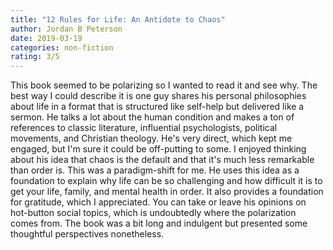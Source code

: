 ```yaml
---
title: "12 Rules for Life: An Antidote to Chaos"
author: Jordan B Peterson
date: 2019-03-19
categories: non-fiction
rating: 3/5
---
```


This book seemed to be polarizing so I wanted to read it and see why. The best way I could describe it is one guy shares his personal philosophies about life in a format that is structured like self-help but delivered like a sermon. He talks a lot about the human condition and makes a ton of references to classic literature, influential psychologists, political movements, and Christian theology. He's very direct, which kept me engaged, but I'm sure it could be off-putting to some. I enjoyed thinking about his idea that chaos is the default and that it's much less remarkable than order is. This was a paradigm-shift for me. He uses this idea as a foundation to explain why life can be so challenging and how difficult it is to get your life, family, and mental health in order. It also provides a foundation for gratitude, which I appreciated. You can take or leave his opinions on hot-button social topics, which is undoubtedly where the polarization comes from. The book was a bit long and indulgent but presented some thoughtful perspectives nonetheless.

